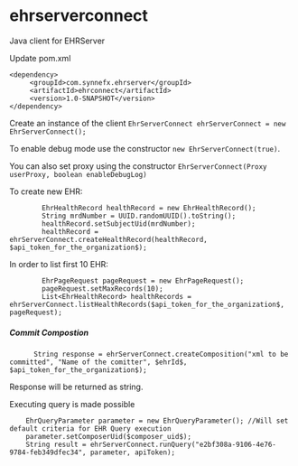 # ehrserverconnect
Java client for EHRServer

Update pom.xml

```
<dependency>
     <groupId>com.synnefx.ehrserver</groupId>
     <artifactId>ehrconnect</artifactId>
     <version>1.0-SNAPSHOT</version>
</dependency>
```

Create an instance of the client `EhrServerConnect ehrServerConnect = new EhrServerConnect();`

To enable debug mode use the constructor `new EhrServerConnect(true)`.

You can also set proxy using the constructor `EhrServerConnect(Proxy userProxy, boolean enableDebugLog)`

To create new EHR:

```
        EhrHealthRecord healthRecord = new EhrHealthRecord();
        String mrdNumber = UUID.randomUUID().toString();
        healthRecord.setSubjectUid(mrdNumber);
        healthRecord = ehrServerConnect.createHealthRecord(healthRecord, $api_token_for_the_organization$);
```

In order to list first 10 EHR:
```
        EhrPageRequest pageRequest = new EhrPageRequest();
        pageRequest.setMaxRecords(10);
        List<EhrHealthRecord> healthRecords = ehrServerConnect.listHealthRecords($api_token_for_the_organization$, pageRequest);
```

##### Commit Compostion
```
      String response = ehrServerConnect.createComposition("xml to be committed", "Name of the comitter", $ehrId$, $api_token_for_the_organization$);
 ```
  Response will be returned as string.
  
Executing query is made possible

```
    EhrQueryParameter parameter = new EhrQueryParameter(); //Will set default criteria for EHR Query execution
    parameter.setComposerUid($composer_uid$);
    String result = ehrServerConnect.runQuery("e2bf308a-9106-4e76-9784-feb349dfec34", parameter, apiToken);
     
```


